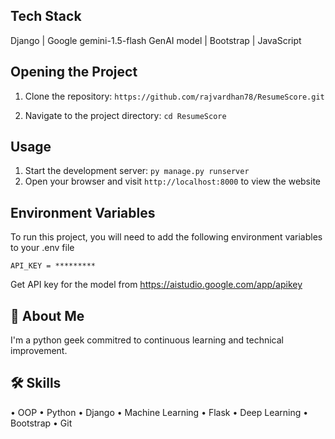 
## Tech Stack

Django | Google gemini-1.5-flash GenAI model | Bootstrap | JavaScript

## Opening the Project

1. Clone the repository: 
`https://github.com/rajvardhan78/ResumeScore.git`

2. Navigate to the project directory: `cd ResumeScore`
## Usage

1. Start the development server: `py manage.py runserver`
2. Open your browser and visit `http://localhost:8000` to view the website    
## Environment Variables

To run this project, you will need to add the following environment variables to your .env file

`API_KEY = *********`

Get API key for the model from https://aistudio.google.com/app/apikey


## 🚀 About Me
I'm a python geek commitred to continuous learning and technical improvement.


## 🛠 Skills
• OOP • Python • Django • Machine Learning • Flask • Deep Learning • Bootstrap • Git

